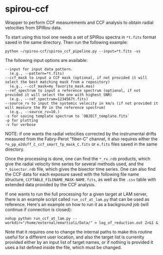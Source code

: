 # spirou-ccf
Wrapper to perform CCF measurements and CCF analysis to obtain radial velocities from SPIRou data. 

To start using this tool one needs a set of SPIRou spectra in `*t.fits` format saved in the same directory.  Then run the following example:

```
python ~/spirou-ccf/spirou_ccf_pipeline.py --input=*t.fits -vs
```

The following input options are available:
```
--input for input data pattern. 
  (e.g., --pattern=*t.fits)
--ccf_mask to input a CCF mask (optional, if not provided it will select the best matching mask from a repository)
  (e.g., --ccf_mask=my_favorite_mask.mas)
--ref_spectrum to input a reference spectrum (optional, if not provided it will select the one with highest SNR)
  (e.g., --ref_spectrum=1234567t.fits)
--source_rv to input the systemic velocity in km/s (if not provided it will measure the RV in the reference spectrum)
  (e.g., --source_rv=10.)
-s for saving template spectrum to `OBJECT_template.fits`
-p for plotting
-v for verbose
```

NOTE: if one wants the radial velocities corrected by the instrumental drifts measured from the Fabry-Perot "fiber-C" channel, it also requires either the `*o_pp_e2dsff_C_ccf_smart_fp_mask_C.fits` or `e.fits` files saved in the same directory. 

Once the processing is done, one can find the `*_rv.rdb` products, which give the radial velocity time series for several methods used, and the `*_bisector.rdb` file, which gives the bisector time series. One can also find the CCF data for each exposure saved with the following file name structure, `CCFTABLE_FILENAME_MASK-NAME.fits`, as well as the `.csv` table with extended data provided by the CCF analysis. 

If one wants to run the full processing for a given target at LAM server, there is an example script called `run_ccf_at_lam.py` that can be used as reference. Here's an example on how to run it as a background job (will continue if connection is closed):

```
nohup python run_ccf_at_lam.py --workdir="/home/external/emartioli/Data/" > log_of_reduction.out 2>&1 &
```

Note that it requires one to change the internal paths to make this routine useful for a different user location, and also the target list is currenlty provided either by an input list of target names, or if nothing is provided it uses a list defined inside the file, which must be changed. 

